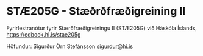 # STÆ205G - Stæðrðfræðigreining II

Fyrirlestranótur fyrir Stærðfræðigreiningu II (STÆ205G) við Háskóla Íslands, https://edbook.hi.is/stae205g

Höfundur: Sigurður Örn Stefánsson <sigurdur@hi.is> 
